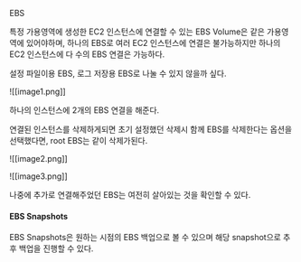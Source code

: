 
EBS

특정 가용영역에 생성한 EC2 인스턴스에 연결할 수 있는 EBS Volume은 같은 가용영역에 있어야하며, 하나의 EBS로 여러 EC2 인스턴스에 연결은 불가능하지만 하나의 EC2 인스턴스에 다 수의 EBS 연결은 가능하다. 

설정 파일이용 EBS, 로그 저장용 EBS로 나눌 수 있지 않을까 싶다.

![[image1.png]]

하나의 인스턴스에 2개의 EBS 연결을 해준다.

연결된 인스턴스를 삭제하게되면 초기 설정했던 삭제시 함께 EBS를 삭제한다는 옵션을 선택했다면, root EBS는 같이 삭제가된다. 

![[image2.png]]

![[image3.png]]

나중에 추가로 연결해주었던 EBS는 여전히 살아있는 것을 확인할 수 있다. 


#### EBS Snapshots

EBS Snapshots은 원하는 시점의 EBS 백업으로 볼 수 있으며 해당 snapshot으로 추후 백업을 진행할 수 있다.

